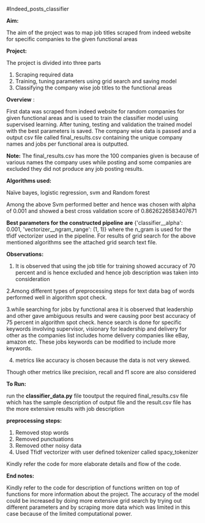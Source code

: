 #Indeed_posts_classifier

**Aim:**

The aim of the project was to map job titles scraped from indeed website for specific companies to the given functional areas

**Project:**

The project is divided into three parts

1. Scraping required data
2. Training, tuning parameters using grid search and saving model
3. Classifying the company wise job titles to the functional areas

**Overview** :

First data was scraped from indeed website for random companies for given functional areas and is used to train the classifier model using supervised learning. After tuning, testing and validation the trained model with the best parameters is saved. The company wise data is passed and a output csv file called final\_results.csv containing the unique company names and jobs per functional area is outputted.

**Note:**
The final_results.csv has more the 100 companies given is because of various names the company uses while posting and some companies are excluded they did not produce any job posting results.

**Algorithms used:**

Naïve bayes, logistic regression, svm and Random forest

Among the above Svm performed better and hence was chosen with alpha of 0.001 and showed a best cross validation score of 0.8626226583407671

**Best parameters for the constructed pipeline are**
{'classifier__alpha': 0.001, 'vectorizer__ngram_range': (1, 1)} where the n_gram is used for the tfidf vectorizer used in the pipeline. 
For results of grid search for the above mentioned algorithms see the attached grid search text file.

**Observations:**

1. It is observed that using the job title for training showed accuracy of 70 percent and is hence excluded and hence job description was taken into consideration

2.Among different types of preprocessing steps for text data bag of words performed well in algorithm spot check.

3.while searching for jobs by functional area it is observed that leadership and other gave  ambiguous results and were causing poor best accuracy of 75 percent in algorithm spot check. hence search is done for specific keywords involving supervisor, visionary for leadership and delivery for other as the companies list includes home delivery companies like eBay, amazon etc. These jobs keywords can be modified to include more keywords.

4. metrics like accuracy is chosen because the data is not very skewed.

Though other metrics like precision, recall and f1 score are also considered

**To Run:**

run the **classifier\_data.py** file tooutput the required final\_results.csv file which has the sample description of output file and the result.csv file has the more extensive results with job description

**preprocessing steps:**

1. Removed stop words
2. Removed punctuations
3. Removed other noisy data
4. Used Tfidf vectorizer with user defined tokenizer called spacy\_tokenizer

Kindly refer the code for more elaborate details and flow of the code.

**End notes:**

Kindly refer to the code for description of functions written on top of functions for more information about the project. The accuracy of the model could be increased by doing more extensive grid search by trying out different parameters and by scraping more data which was limited in this case because of the limited computational power.
